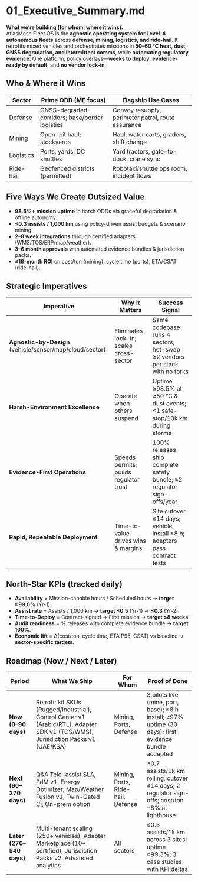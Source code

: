 # 01_Executive_Summary.md

**What we’re building (for whom, where it wins).**  
AtlasMesh Fleet OS is the **agnostic operating system for Level-4 autonomous fleets** across **defense, mining, logistics, and ride-hail**. It retrofits mixed vehicles and orchestrates missions in **50–60 °C heat, dust, GNSS degradation, and intermittent comms**, while **automating regulatory evidence**. One platform, policy overlays—**weeks to deploy**, **evidence-ready by default**, and **no vendor lock-in**.

## Who & Where it Wins
| Sector | Prime ODD (ME focus) | Flagship Use Cases |
|---|---|---|
| Defense | GNSS-degraded corridors; base/border logistics | Convoy resupply, perimeter patrol, route assurance |
| Mining | Open-pit haul; stockyards | Haul, water carts, graders, shift change |
| Logistics | Ports, yards, DC shuttles | Yard tractors, gate-to-dock, crane sync |
| Ride-hail | Geofenced districts (permitted) | Robotaxi/shuttle ops room, incident flows |

## Five Ways We Create Outsized Value
- **98.5%+ mission uptime** in harsh ODDs via graceful degradation & offline autonomy.  
- **≤0.3 assists / 1,000 km** using policy-driven assist budgets & scenario mining.  
- **2–8 week integrations** through certified adapters (WMS/TOS/ERP/map/weather).  
- **3–6 month approvals** with automated evidence bundles & jurisdiction packs.  
- **≤18-month ROI** on cost/ton (mining), cycle time (ports), ETA/CSAT (ride-hail).

## Strategic Imperatives
| Imperative | Why it Matters | Success Signal |
|---|---|---|
| **Agnostic-by-Design** (vehicle/sensor/map/cloud/sector) | Eliminates lock-in; scales cross-sector | Same codebase runs 4 sectors; hot-swap ≥2 vendors per stack with no forks |
| **Harsh-Environment Excellence** | Operate when others suspend | Uptime ≥98.5% at ≥50 °C & dust events; ≤1 safe-stop/10k km during storms |
| **Evidence-First Operations** | Speeds permits; builds regulator trust | 100% releases ship complete safety bundle; ≥2 regulator sign-offs/year |
| **Rapid, Repeatable Deployment** | Time-to-value drives wins & margins | Site cutover ≤14 days; vehicle install ≤8 h; adapters pass contract tests |

## North-Star KPIs (tracked daily)
- **Availability** = Mission-capable hours / Scheduled hours → **target ≥99.0%** (Yr-1).  
- **Assist rate** = Assists / 1,000 km → **target ≤0.5** (Yr-1) → **≤0.3** (Yr-2).  
- **Time-to-Deploy** = Contract-signed → First mission → **target ≤8 weeks**.  
- **Audit readiness** = % releases with complete evidence bundle → **target 100%**.  
- **Economic lift** = Δ(cost/ton, cycle time, ETA P95, CSAT) vs baseline → **sector-specific targets**.

## Roadmap (Now / Next / Later)
| Period | What We Ship | For Whom | Proof of Done |
|---|---|---|---|
| **Now (0–90 days)** | Retrofit kit SKUs (Rugged/Industrial), Control Center v1 (Arabic/RTL), Adapter SDK v1 (TOS/WMS), Jurisdiction Packs v1 (UAE/KSA) | Mining, Ports, Defense | 3 pilots live (mine, port, base); ≤8 h install; ≥97% uptime (30 days); first evidence bundle accepted |
| **Next (90–270 days)** | Q&A Tele-assist SLA, PdM v1, Energy Optimizer, Map/Weather Fusion v1, Twin-Gated CI, On-prem option | Mining, Ports, Ride-hail, Defense | ≤0.7 assists/1k km rolling; cutover ≤14 days; 2 regulator sign-offs; cost/ton −8% at lighthouse |
| **Later (270–540 days)** | Multi-tenant scaling (250+ vehicles), Adapter Marketplace (10+ certified), Jurisdiction Packs v2, Advanced analytics | All sectors | ≤0.3 assists/1k km across 3 sites; uptime ≥99.3%; 3 case studies with KPI deltas |
